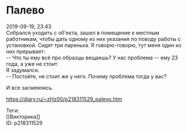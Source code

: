 Палево
=======

   
 2019-09-19, 23:43   
  Собрался уходить с об'екта, зашел в помещение к местным работникам, чтобы дать одному из них указания по поводу работы с установкой. Сидят три паренька. Я говорю-говорю, тут меня один из них прерывает:   
 -- Что ты ему всё про образцы вещаешь? У нас проблема -- ему 23 года, а уже не стоит.   
 Я задумался.   
 -- Постойте, не стоит же у него. Почему проблема тогда у вас?   
   
 И все засмеялись.   
    
 <https://diary.ru/~zHz00/p218311529_palevo.htm>   
   
 Теги:   
 [[Викторика]]   
 ID: p218311529